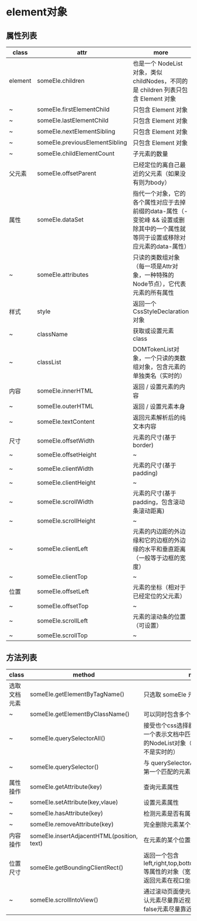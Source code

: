 # element对象

## 属性列表

| class   | attr                           | more                                                                    |
|---------|--------------------------------|-------------------------------------------------------------------------|
| element | someEle.children               | 也是一个 NodeList 对象，类似 childNodes，不同的是 children 列表只包含 Element 对象           |
| ~       | someEle.firstElementChild      | 只包含 Element 对象                                                          |
| ~       | someEle.lastElementChild       | 只包含 Element 对象                                                          |
| ~       | someEle.nextElementSibling     | 只包含 Element 对象                                                          |
| ~       | someEle.previousElementSibling | 只包含 Element 对象                                                          |
| ~       | someEle.childElementCount      | 子元素的数量                                                                  |
| 父元素     | someEle.offsetParent           | 已经定位的离自己最近的父元素（如果没有则为body）                                              |
| 属性      | someEle.dataSet                | 指代一个对象，它的各个属性对应于去掉前缀的data-属性（-变驼峰 && 设置或删除其中的一个属性就等同于设置或移除对应元素的data-属性） |
| ~       | someEle.attributes             | 只读的类数组对象（每一项是Attr对象，一种特殊的Node节点），它代表元素的所有属性                             |
| 样式      | style                          | 返回一个CssStyleDeclaration对象                                               |
| ~       | className                      | 获取或设置元素 class                                                           |
| ~       | classList                      | DOMTokenList对象，一个只读的类数组对象，包含元素的单独类名（实时的）                                |
| 内容      | someEle.innerHTML              | 返回 / 设置元素的内容                                                            |
| ~       | someEle.outerHTML              | 返回 / 设置元素本身                                                             |
| ~       | someEle.textContent            | 返回元素解析后的纯文本内容                                                           |
| 尺寸      | someEle.offsetWidth            | 元素的尺寸(基于border)                                                         |
| ~       | someEle.offsetHeight           | ~                                                                       |
| ~       | someEle.clientWidth            | 元素的尺寸(基于padding)                                                        |
| ~       | someEle.clientHeight           | ~                                                                       |
| ~       | someEle.scrollWidth            | 元素的尺寸(基于padding，包含滚动条滚动距离)                                              |
| ~       | someEle.scrollHeight           | ~                                                                       |
| ~       | someEle.clientLeft             | 元素的内边距的外边缘和它的边框的外边缘的水平和垂直距离（一般等于边框的宽度）                                  |
| ~       | someEle.clientTop              | ~                                                                       |
| 位置      | someEle.offsetLeft             | 元素的坐标（相对于已经定位的父元素）                                                      |
| ~       | someEle.offsetTop              | ~                                                                       |
| ~       | someEle.scrollLeft             | 元素的滚动条的位置（可设置）                                                          |
| ~       | someEle.scrollTop              | ~                                                                       |

## 方法列表

| class  | method                                     | more                                                                              |
|--------|--------------------------------------------|-----------------------------------------------------------------------------------|
| 选取文档元素 | someEle.getElementByTagName()              | 只选取 someEle 元素的后代元素                                                               |
| ~      | someEle.getElementByClassName()            | 可以同时包含多个类名                                                                        |
| ~      | someEle.querySelectorAll()                 | 接受也个css选择器的字符串参数，返回一个表示文档中匹配选择器的所有元素的NodeList对象（这里的NodeList对象不是实时的）               |
| ~      | someEle.querySelector()                    | 与 querySelectorAll 类似，不过只返回第一个匹配的元素                                               |
| 属性操作   | someEle.getAttribute(key)                  | 查询元素属性                                                                            |
| ~      | someEle.setAttribute(key,vlaue)            | 设置元素属性                                                                            |
| ~      | someEle.hasAttribute(key)                  | 检测元素是否有属性                                                                         |
| ~      | someEle.removeAttribute(key)               | 完全删除元素某个属性                                                                        |
| 内容操作   | someEle.insertAdjacentHTML(position, text) | 在元素的某个位置插入内容                                                                      |
| 位置尺寸   | someEle.getBoundingClientRect()            | 返回一个包含 left,right,top,bottom,width,height[,x,y]等属性的对象（宽高包含元素border）。返回元素在视口坐标中的位置 |
| ~      | someEle.scrollIntoView()                   | 通过滚动页面使元素在视口中可见（默认元素尽量靠近视口的上边缘，传入false元素尽量靠近视口的下边缘）                               |
